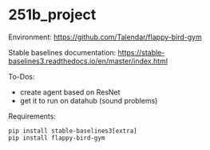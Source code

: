 # 251b_project
Environment: https://github.com/Talendar/flappy-bird-gym

Stable baselines documentation: https://stable-baselines3.readthedocs.io/en/master/index.html

To-Dos:
- create agent based on ResNet
- get it to run on datahub (sound problems)

Requirements:

    pip install stable-baselines3[extra] 
    pip install flappy-bird-gym
